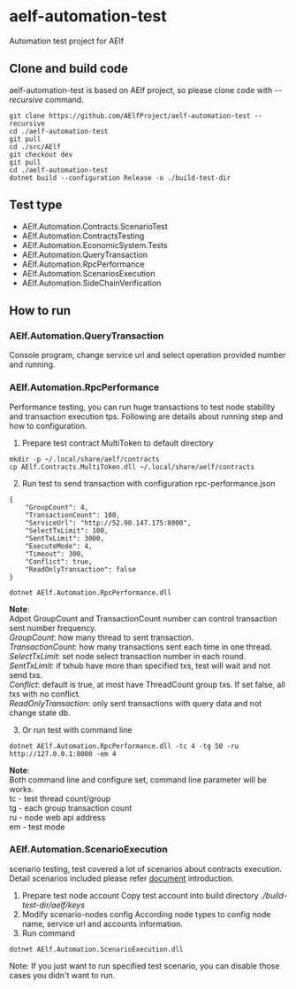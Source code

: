 # aelf-automation-test
Automation test project for AElf

## Clone and build code
aelf-automation-test is based on AElf project, so please clone code with *--recursive* command.
``` 
git clone https://github.com/AElfProject/aelf-automation-test --recursive
cd ./aelf-automation-test
git pull
cd ./src/AElf
git checkout dev
git pull
cd ./aelf-automation-test
dotnet build --configuration Release -o ./build-test-dir
```

## Test type
- AElf.Automation.Contracts.ScenarioTest
- AElf.Automation.ContractsTesting
- AElf.Automation.EconomicSystem.Tests
- AElf.Automation.QueryTransaction
- AElf.Automation.RpcPerformance
- AElf.Automation.ScenariosExecution
- AElf.Automation.SideChainVerification

## How to run

### AElf.Automation.QueryTransaction
Console program, change service url and select operation provided number and running.

### AElf.Automation.RpcPerformance
Performance testing, you can run huge transactions to test node stability and transaction execution tps.
Following are details about running step and how to configuration.

1. Prepare test contract MultiToken to default directory
```
mkdir -p ~/.local/share/aelf/contracts
cp AElf.Contracts.MultiToken.dll ~/.local/share/aelf/contracts
```

2. Run test to send transaction with configuration rpc-performance.json
```
{
    "GroupCount": 4,
    "TransactionCount": 100,
    "ServiceUrl": "http://52.90.147.175:8000",
    "SelectTxLimit": 100,
    "SentTxLimit": 3000,
    "ExecuteMode": 4,
    "Timeout": 300,
    "Conflict": true,
    "ReadOnlyTransaction": false
}

dotnet AElf.Automation.RpcPerformance.dll
```
**Note**:   
Adpot GroupCount and TransactionCount number can control transaction sent number frequency.      
*GroupCount*: how many thread to sent transaction.   
*TransactionCount*: how many transactions sent each time in one thread. 
*SelectTxLimit*: set node select transaction number in each round.     
*SentTxLimit*: if txhub have more than specified txs, test will wait and not send txs.   
*Conflict*: default is true, at most have ThreadCount group txs. If set false, all txs with no conflict.   
*ReadOnlyTransaction*: only sent transactions with query data and not change state db.

3. Or run test with command line
```
dotnet AElf.Automation.RpcPerformance.dll -tc 4 -tg 50 -ru http://127.0.0.1:8000 -em 4
```
**Note**:    
Both command line and configure set, command line parameter will be works.    
tc - test thread count/group      
tg - each group transaction count     
ru - node web api address      
em - test mode     

### AElf.Automation.ScenarioExecution
scenario testing, test covered a lot of scenarios about contracts execution. Detail scenarios included please refer [document](https://github.com/AElfProject/aelf-automation-test/blob/dev/test/AElf.Automation.ScenariosExecution/ReadMe.md) introduction. 
1. Prepare test node account
Copy test account into build directory *./build-test-dir/aelf/keys*
2. Modify scenario-nodes config
According node types to config node name, service url and accounts information.
3. Run command
```
dotnet AElf.Automation.ScenarioExecution.dll
```
Note:
If you just want to run specified test scenario, you can disable those cases you didn't want to run.
